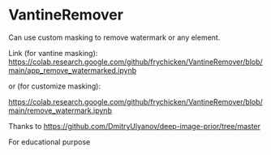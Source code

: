 # VantineRemover

Can use custom masking to remove watermark or any element.

Link (for vantine masking): https://colab.research.google.com/github/frychicken/VantineRemover/blob/main/app_remove_watermarked.ipynb

or (for customize masking):

https://colab.research.google.com/github/frychicken/VantineRemover/blob/main/remove_watermark.ipynb

Thanks to https://github.com/DmitryUlyanov/deep-image-prior/tree/master

For educational purpose
